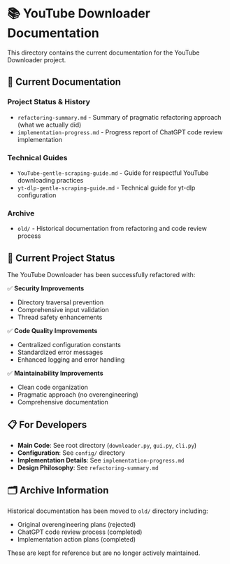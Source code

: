 # 📚 YouTube Downloader Documentation

This directory contains the current documentation for the YouTube Downloader project.

## 📄 Current Documentation

### **Project Status & History**
- `refactoring-summary.md` - Summary of pragmatic refactoring approach (what we actually did)
- `implementation-progress.md` - Progress report of ChatGPT code review implementation

### **Technical Guides**
- `YouTube-gentle-scraping-guide.md` - Guide for respectful YouTube downloading practices
- `yt-dlp-gentle-scraping-guide.md` - Technical guide for yt-dlp configuration

### **Archive**
- `old/` - Historical documentation from refactoring and code review process

## 🎯 **Current Project Status**

The YouTube Downloader has been successfully refactored with:

✅ **Security Improvements**
- Directory traversal prevention
- Comprehensive input validation
- Thread safety enhancements

✅ **Code Quality Improvements**  
- Centralized configuration constants
- Standardized error messages
- Enhanced logging and error handling

✅ **Maintainability Improvements**
- Clean code organization
- Pragmatic approach (no overengineering)
- Comprehensive documentation

## 📋 **For Developers**

- **Main Code**: See root directory (`downloader.py`, `gui.py`, `cli.py`)
- **Configuration**: See `config/` directory
- **Implementation Details**: See `implementation-progress.md`
- **Design Philosophy**: See `refactoring-summary.md`

## 🗂️ **Archive Information**

Historical documentation has been moved to `old/` directory including:
- Original overengineering plans (rejected)
- ChatGPT code review process (completed)
- Implementation action plans (completed)

These are kept for reference but are no longer actively maintained.